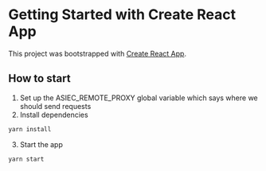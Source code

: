 # Getting Started with Create React App

This project was bootstrapped with [Create React App](https://github.com/facebook/create-react-app).

## How to start
1) Set up the ASIEC_REMOTE_PROXY global variable which says where we should send requests
2) Install dependencies

```sh
yarn install
```

3) Start the app

```sh
yarn start
```
